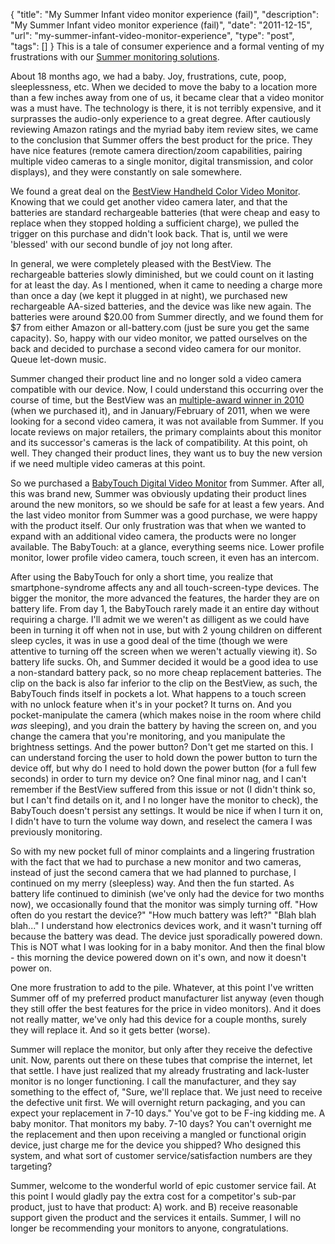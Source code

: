 {
  "title": "My Summer Infant video monitor experience (fail)",
  "description": "My Summer Infant video monitor experience (fail)",
  "date": "2011-12-15",
  "url": "my-summer-infant-video-monitor-experience",
  "type": "post",
  "tags": []
}
This is a tale of consumer experience and a formal venting of my frustrations with our [Summer monitoring solutions](http://www.summerinfant.com/Products/Monitoring.aspx?pagesize=0).  

About 18 months ago, we had a baby.  Joy, frustrations, cute, poop, sleeplessness, etc. When we decided to move the baby to a location more than a few inches away from one of us, it became clear that a video monitor was a must have. The technology is there, it is not terribly expensive, and it surprasses the audio-only experience to a great degree. After cautiously reviewing Amazon ratings and the myriad baby item review sites, we came to the conclusion that Summer offers the best product for the price. They have nice features (remote camera direction/zoom capabilities, pairing multiple video cameras to a single monitor, digital transmission, and color displays), and they were constantly on sale somewhere.  

We found a great deal on the [BestView Handheld Color Video Monitor](http://www.summerinfant.com/Products/Monitoring/Video-Monitors/BestView%E2%84%A2-Handheld-Color-Video-Monitor.aspx). Knowing that we could get another video camera later, and that the batteries are standard rechargeable batteries (that were cheap and easy to replace when they stopped holding a sufficient charge), we pulled the trigger on this purchase and didn't look back. That is, until we were 'blessed' with our second bundle of joy not long after. 

In general, we were completely pleased with the BestView. The rechargeable batteries slowly diminished, but we could count on it lasting for at least the day. As I mentioned, when it came to needing a charge more than once a day (we kept it plugged in at night), we purchased new rechargeable AA-sized batteries, and the device was like new again. The batteries were around $20.00 from Summer directly, and we found them for $7 from either Amazon or all-battery.com (just be sure you get the same capacity). So, happy with our video monitor, we patted ourselves on the back and decided to purchase a second video camera for our monitor. Queue let-down music.

Summer changed their product line and no longer sold a video camera compatible with our device.  Now, I could understand this occurring over the course of time, but the BestView was an [multiple-award winner in 2010](http://www.summerinfant.com/Home/Our-Company/Awards.aspx#2) (when we purchased it), and in January/February of 2011, when we were looking for a second video camera, it was not available from Summer. If you locate reviews on major retailers, the primary complaints about this monitor and its successor's cameras is the lack of compatibility. At this point, oh well. They changed their product lines, they want us to buy the new version if we need multiple video cameras at this point. 

So we purchased a [BabyTouch Digital Video Monitor](http://www.summerinfant.com/Products/Monitoring/Video-Monitors/BabyTouch-Digital-Video-Monitor.aspx) from Summer. After all, this was brand new, Summer was obviously updating their product lines around the new monitors, so we should be safe for at least a few years. And the last video monitor from Summer was a good purchase, we were happy with the product itself. Our only frustration was that when we wanted to expand with an additional video camera, the products were no longer available. The BabyTouch: at a glance, everything seems nice. Lower profile monitor, lower profile video camera, touch screen, it even has an intercom. 

After using the BabyTouch for only a short time, you realize that smartphone-syndrome affects any and all touch-screen-type devices. The bigger the monitor, the more advanced the features, the harder they are on battery life. From day 1, the BabyTouch rarely made it an entire day without requiring a charge. I'll admit we we weren't as dilligent as we could have been in turning it off when not in use, but with 2 young children on different sleep cycles, it was in use a good deal of the time (though we were attentive to turning off the screen when we weren't actually viewing it). So battery life sucks. Oh, and Summer decided it would be a good idea to use a non-standard battery pack, so no more cheap replacement batteries. The clip on the back is also far inferior to the clip on the BestView, as such, the BabyTouch finds itself in pockets a lot. What happens to a touch screen with no unlock feature when it's in your pocket? It turns on. And you pocket-manipulate the camera (which makes noise in the room where child _was_ sleeping), and you drain the battery by having the screen on, and you change the camera that you're monitoring, and you manipulate the brightness settings. And the power button? Don't get me started on this. I can understand forcing the user to hold down the power button to turn the device off, but why do I need to hold down the power button (for a full few seconds) in order to turn my device on?  One final minor nag, and I can't remember if the BestView suffered from this issue or not (I didn't think so, but I can't find details on it, and I no longer have the monitor to check), the BabyTouch doesn't persist any settings. It would be nice if when I turn it on, I didn't have to turn the volume way down, and reselect the camera I was previously monitoring.

So with my new pocket full of minor complaints and a lingering frustration with the fact that we had to purchase a new monitor and two cameras, instead of just the second camera that we had planned to purchase, I continued on my merry (sleepless) way. And then the fun started. As battery life continued to diminish (we've only had the device for two months now), we occasionally found that the monitor was simply turning off. "How often do you restart the device?" "How much battery was left?" "Blah blah blah..." I understand how electronics devices work, and it wasn't turning off because the battery was dead. The device just sporadically powered down. This is NOT what I was looking for in a baby monitor. And then the final blow - this morning the device powered down on it's own, and now it doesn't power on.

One more frustration to add to the pile. Whatever, at this point I've written Summer off of my preferred product manufacturer list anyway (even though they still offer the best features for the price in video monitors). And it does not really matter, we've only had this device for a couple months, surely they will replace it. And so it gets better (worse).

Summer will replace the monitor, but only after they receive the defective unit. Now, parents out there on these tubes that comprise the internet, let that settle. I have just realized that my already frustrating and lack-luster monitor is no longer functioning. I call the manufacturer, and they say something to the effect of, "Sure, we'll replace that. We just need to receive the defective unit first. We will overnight return packaging, and you can expect your replacement in 7-10 days." You've got to be F-ing kidding me. A baby monitor. That monitors my baby. 7-10 days? You can't overnight me the replacement and then upon receiving a mangled or functional origin device, just charge me for the device you shipped? Who designed this system, and what sort of customer service/satisfaction numbers are they targeting?

Summer, welcome to the wonderful world of epic customer service fail. At this point I would gladly pay the extra cost for a competitor's sub-par product, just to have that product: A) work. and B) receive reasonable support given the product and the services it entails. Summer, I will no longer be recommending your monitors to anyone, congratulations.
